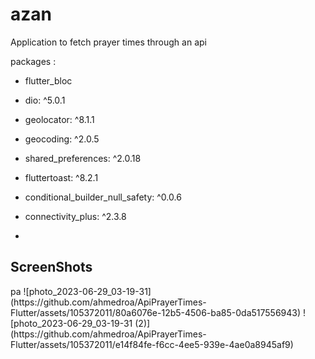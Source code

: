 # azan

Application to fetch prayer times through an api

packages :
-  flutter_bloc
-  dio: ^5.0.1
-  geolocator: ^8.1.1
- geocoding: ^2.0.5
- shared_preferences: ^2.0.18
- fluttertoast: ^8.2.1
- conditional_builder_null_safety: ^0.0.6
- connectivity_plus: ^2.3.8

-  

<h2 align="start">ScreenShots </h2>
pa
![photo_2023-06-29_03-19-31](https://github.com/ahmedroa/ApiPrayerTimes-Flutter/assets/105372011/80a6076e-12b5-4506-ba85-0da517556943)
![photo_2023-06-29_03-19-31 (2)](https://github.com/ahmedroa/ApiPrayerTimes-Flutter/assets/105372011/e14f84fe-f6cc-4ee5-939e-4ae0a8945af9)
